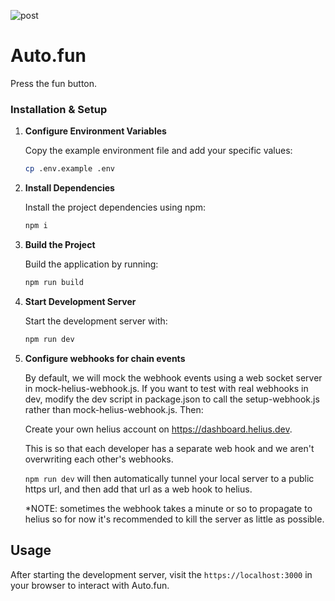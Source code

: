 ![post](https://github.com/user-attachments/assets/b21a3ede-ae4d-4e0d-be8e-2eeac18f5778)

# Auto.fun

Press the fun button.

### Installation & Setup

1. **Configure Environment Variables**

   Copy the example environment file and add your specific values:

   ```sh
   cp .env.example .env
   ```

2. **Install Dependencies**

   Install the project dependencies using npm:

   ```sh
   npm i
   ```

3. **Build the Project**

   Build the application by running:

   ```sh
   npm run build
   ```

4. **Start Development Server**

   Start the development server with:

   ```sh
   npm run dev
   ```

5. **Configure webhooks for chain events**

   By default, we will mock the webhook events using a web socket server in mock-helius-webhook.js. If you want to test with real webhooks in dev, modify the dev script in package.json
   to call the setup-webhook.js rather than mock-helius-webhook.js. Then:

   Create your own helius account on https://dashboard.helius.dev.

   This is so that each developer has a separate web hook and we aren't overwriting each other's webhooks.

   `npm run dev` will then automatically tunnel your local server to a public https url, and then add
   that url as a web hook to helius.

   *NOTE: sometimes the webhook takes a minute or so to propagate to helius so
   for now it's recommended to kill the server as little as possible.

## Usage

After starting the development server, visit the `https://localhost:3000` in your browser to interact with Auto.fun.
